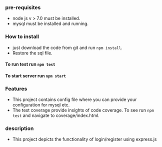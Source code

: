### pre-requisites
* node js v > 7.0 must be installed.
* mysql must be installed and running.

### How to install
* just download the code from git and run `npm install`.
* Restore the sql file. 

#### To run test run `npm test`
#### To start server run `npm start`

### Features
* This project contains config file where you can provide your configuration for mysql etc.
* The test coverage provide insights of code coverage. To see run `npm test` and navigate to coverage/index.html.

### description
* This project depicts the functionality of login/register using express.js  